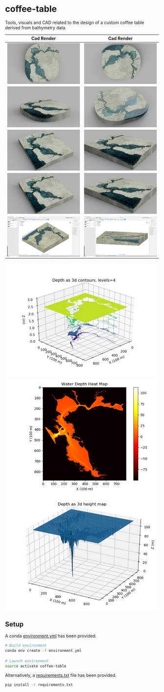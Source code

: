 # coffee-table

Tools, visuals and CAD related to the design of a custom coffee table derived from bathymetry data.

Cad Render             |  Cad Render
:-------------------------:|:-------------------------:
![cad-render](docs/images/renders/coffee_table_ROUND_2019-Oct-07_02-59-15AM-000_CustomizedView7682114309.png)  | ![cad-render](docs/images/renders/30ffe7ad-f234-4388-8916-e65a14fffa08.PNG)
![cad-render](docs/images/renders/coffee_table_ROUND_2019-Oct-07_02-39-42AM-000_CustomizedView34130133655.png)  | ![cad-render](docs/images/renders/coffee_table_ROUND_2019-Oct-07_02-49-29AM-000_CustomizedView18952752789.png)
![cad-render](docs/images/renders/59480410-cb32-4f86-8561-837246cdbf94.PNG)  |  ![cad-render](docs/images/renders/5d4e55b0-76c5-467a-84d2-0b978f97abbc.PNG)
![cad-render](docs/images/renders/59480410-cb32-4f86-8561-837246cdbf94.PNG)  |  ![cad-render](docs/images/renders/5d4e55b0-76c5-467a-84d2-0b978f97abbc.PNG)
![cad-render](docs/images/cad/table_1.PNG) | ![cad-render](docs/images/cad/table_2.PNG)

![bathymetry-output](output/contour_templates/cluster_4/4_levels.png)
![bathymetry-output](output/bathymetry_plots/heatmap.png)
![bathymetry-output](output/bathymetry_plots_clipped/heightmap.png)

## Setup

A conda [environment.yml](environment.yml) has been provided.

```bash
# Build environment
conda env create -f environment.yml

# Launch environment
source activate coffee-table
```

Alternatively, a [requirements.txt](requirements.txt) file has been provided.

```bash
pip install -r requirements.txt
```
